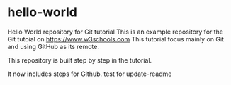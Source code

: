 # hello-world
Hello World repository for Git tutorial
This is an example repository for the Git tutoial on https://www.w3schools.com
This tutorial focus mainly on Git and using GitHub as its remote.

This repository is built step by step in the tutorial.

It now includes steps for Github.
test for update-readme
